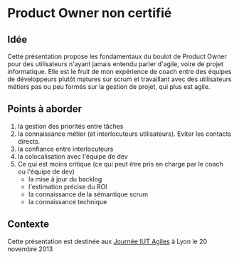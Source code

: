 Product Owner non certifié
======================

## Idée ##

Cette présentation propose les fondamentaux du boulot de Product Owner pour des utilisateurs 
n'ayant jamais entendu parler d'agile, voire de projet informatique. Elle est le fruit de mon
expérience de coach entre des équipes de développeurs plutôt matures sur scrum et travaillant
avec des utilisateurs métiers pas ou peu formés sur la gestion de projet, qui plus est agile.

## Points à aborder ##

1. la gestion des priorités entre tâches
1. la connaissance métier (et interlocuteurs utilisateurs). Eviter les contacts directs.
1. la confiance entre interlocuteurs
1. la colocalisation avec l'équipe de dev
1. Ce qui est moins critique (ce qui peut être pris en charge par le coach ou l'équipe de dev)
    * la mise à jour du backlog
    * l'estimation précise du ROI
    * la connaissance de la sémantique scrum
    * la connaissance technique

## Contexte ##

Cette présentation est destinée aux [Journée IUT Agiles](http://www.iutagile.com/) à Lyon le 20 novembre 2013
